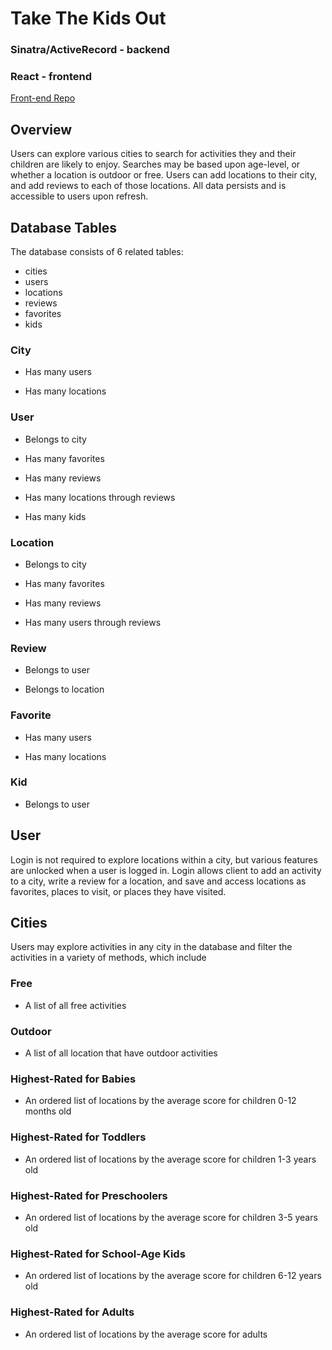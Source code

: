 # Take The Kids Out

### Sinatra/ActiveRecord - backend 

### React - frontend

<a href='https://github.com/ctninman/Take-The-Kids-Out-Phase3-Project'>Front-end Repo</a>

## Overview

Users can explore various cities to search for activities they and their children are likely to enjoy. Searches may be based upon age-level, or whether a location is outdoor or free. Users can add locations to their city, and add reviews to each of those locations. All data persists and is accessible to users upon refresh. 

## Database Tables

The database consists of 6 related tables:
- cities
- users
- locations
- reviews
- favorites
- kids

### City
- Has many users

- Has many locations

### User
- Belongs to city

- Has many favorites

- Has many reviews

- Has many locations through reviews

- Has many kids

### Location
- Belongs to city

- Has many favorites

- Has many reviews

- Has many users through reviews

### Review
- Belongs to user

- Belongs to location

### Favorite
- Has many users

- Has many locations

### Kid
- Belongs to user

## User

Login is not required to explore locations within a city, but various features are unlocked when a user is logged in. Login allows client to add an activity to a city, write a review for a location, and save and access locations as favorites, places to visit, or places they have visited. 

## Cities

Users may explore activities in any city in the database and filter the activities in a variety of methods, which include

### Free

- A list of all free activities

### Outdoor

- A list of all location that have outdoor activities

### Highest-Rated for Babies

- An ordered list of locations by the average score for children 0-12 months old

### Highest-Rated for Toddlers

- An ordered list of locations by the average score for children 1-3 years old

### Highest-Rated for Preschoolers

- An ordered list of locations by the average score for children 3-5 years old

### Highest-Rated for School-Age Kids

- An ordered list of locations by the average score for children 6-12 years old

### Highest-Rated for Adults

- An ordered list of locations by the average score for adults


  